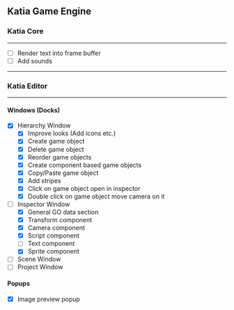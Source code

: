 Katia Game Engine 
---

### Katia Core

---
- [ ] Render text into frame buffer
- [ ] Add sounds
---
### Katia Editor

---
#### Windows (Docks)
- [x] Hierarchy Window
  - [x] Improve looks (Add icons etc.)
  - [x] Create game object
  - [x] Delete game object
  - [x] Reorder game objects
  - [x] Create component based game objects
  - [x] Copy/Paste game object
  - [x] Add stripes
  - [x] Click on game object open in inspector
  - [x] Double click on game object move camera on it
- [ ] Inspector Window
  - [x] General GO data section
  - [x] Transform component
  - [x] Camera component
  - [x] Script component
  - [ ] Text component
  - [x] Sprite component
- [ ] Scene Window
- [ ] Project Window

#### Popups
- [x] Image preview popup
